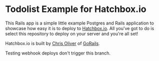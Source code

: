 # Todolist Example for Hatchbox.io

This Rails app is a simple little example Postgres and Rails application
to showcase how easy it is to deploy to
[Hatchbox.io](https://hatchbox.io). All you've got to do is
select this repository to deploy on your server and you're all set!

Hatchbox.io is built by [Chris Oliver](https://excid3.com) of [GoRails](https://gorails.com).

Testing webhook deploys don't trigger this branch.
